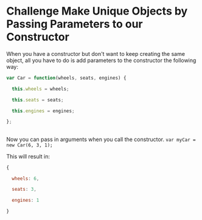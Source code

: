 # Challenge Make Unique Objects by Passing Parameters to our Constructor

When you have a constructor but don't want to keep creating the same object, all you have to do is add parameters to the constructor the following way:

```javascript
var Car = function(wheels, seats, engines) {

  this.wheels = wheels;

  this.seats = seats;

  this.engines = engines;

};
```

##  

Now you can pass in arguments when you call the constructor. `var myCar = new Car(6, 3, 1);`

This will result in:

```javascript
{

  wheels: 6,

  seats: 3,

  engines: 1

}
```

